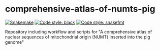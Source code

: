 # comprehensive-atlas-of-numts-pig
[![Snakemake](https://img.shields.io/badge/snakemake-≥7.19.0-brightgreen.svg)](https://snakemake.github.io)
[![Code style: black](https://img.shields.io/badge/code%20style-black-000000.svg)](https://github.com/psf/black)
[![Code style: snakefmt](https://img.shields.io/badge/code%20style-snakefmt-000000.svg)](https://github.com/snakemake/snakefmt)

Repository including workflow and scripts for "A comprehensive atlas of nuclear sequences of mitochondrial origin (NUMT) inserted into the pig genome"

[logo]: https://github.com/matteobolner/comprehensive-atlas-of-numts-pig/blob/main/pipeline_graphs/numt_discovery_summary.svg "Test"
